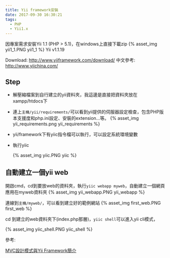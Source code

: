 ```yaml
---
title: Yii framework安裝
date: 2017-09-30 16:30:21
tags:
  - PHP
  - Yii1.x
---
```

因專案需求安裝Yii 1.1 (PHP > 5.1)，在windows上直接下載zip
{% asset_img yii1_1.PNG yii1_1 %}
Yii v1.1.19

Download: <http://www.yiiframework.com/download/>
中文參考: <http://www.yiichina.com/>

## Step

* 解壓縮檔案到自行建立的yii資料夾，我這邊是直接把資料夾放在xampp/htdocs下
* 連上`主機/yii/requirements/`可以看到yii提供的伺服器設定檢查，包含PHP版本支援度和php.ini設定、安裝的extension...等。
  {% asset_img yii_requirements.png yii_requirements %}
* yii/framework下有yiic指令檔可以執行，可以設定系統環境變數
* 執行yiic

  {% asset_img yiic.PNG yiic %}

## 自動建立一個yii web

開啟cmd，cd到要放web的資料夾，執行`yiic webapp myweb`，自動建立一個網頁應用在myweb資料夾
{% asset_img yii_webapp.PNG yii_webapp %}

連線到`主機/myweb/`，可以看到建立好的範例網站
{% asset_img first_web.PNG first_web %}

cd 到建立的web資料夾下(index.php那層)，`yiic shell`可以進入yii cli模式，

{% asset_img yiic_shell.PNG yiic_shell %}

參考:

[MVC設計模式與Yii Framework簡介](http://newsletter.ascc.sinica.edu.tw/news/read_news.php?nid=2717)
